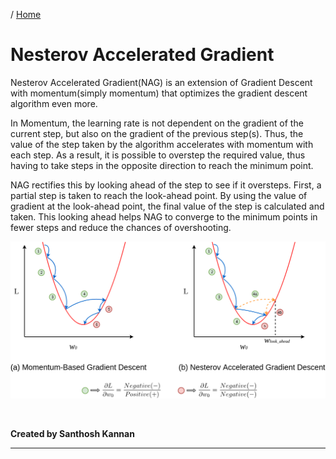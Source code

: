 / [Home](index.md)

# Nesterov Accelerated Gradient

Nesterov Accelerated Gradient(NAG) is an extension of Gradient Descent with momentum(simply momentum) that optimizes the gradient descent algorithm even more.

In Momentum, the learning rate is not dependent on the gradient of the current step, but also on the gradient of the previous step(s). Thus, the value of the step taken by the algorithm accelerates with momentum with each step. As a result, it is possible to overstep the required value, thus having to take steps in the opposite direction to reach the minimum point.

NAG rectifies this by looking ahead of the step to see if it oversteps. First, a partial step is taken to reach the look-ahead point. By using the value of gradient at the look-ahead point, the final value of the step is calculated and taken. This looking ahead helps NAG to converge to the minimum points in fewer steps and reduce the chances of overshooting.

![Nesterov Accelerated Gradient](images/nag.png "Nesterov Accelerated Gradient")

<br>

**Created by Santhosh Kannan**

---

<br>
